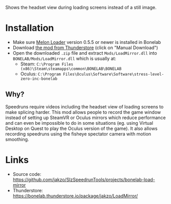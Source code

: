 Shows the headset view during loading screens instead of a still image.

# Installation

- Make sure [Melon Loader](https://melonwiki.xyz/#/?id=what-is-melonloader) version 0.5.5 or newer is installed in Bonelab
- Download [the mod from Thunderstore](https://bonelab.thunderstore.io/package/jakzo/LoadMirror/) (click on "Manual Download")
- Open the downloaded `.zip` file and extract `Mods/LoadMirror.dll` into `BONELAB/Mods/LoadMirror.dll` which is usually at:
  - Steam: `C:\Program Files (x86)\Steam\steamapps\common\BONELAB\BONELAB`
  - Oculus: `C:\Program Files\Oculus\Software\Software\stress-level-zero-inc-bonelab`

## Why?

Speedruns require videos including the headset view of loading screens to make splicing harder. This mod allows people to record the game window instead of setting up SteamVR or Oculus mirrors which reduce performance and can even be impossible to do in some situations (eg. using Virtual Desktop on Quest to play the Oculus version of the game). It also allows recording speedruns using the fisheye spectator camera with motion smoothing.

# Links

- Source code: https://github.com/jakzo/SlzSpeedrunTools/projects/bonelab-load-mirror
- Thunderstore: https://bonelab.thunderstore.io/package/jakzo/LoadMirror/
